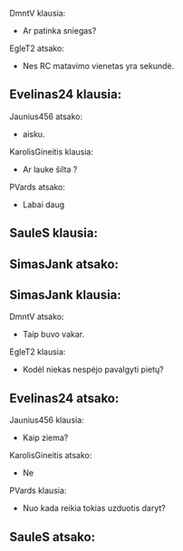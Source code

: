
DmntV klausia:
- Ar patinka sniegas?

EgleT2 atsako:
- Nes RC matavimo vienetas yra sekundė.

Evelinas24 klausia:
-

Jaunius456 atsako:
- aisku.

KarolisGineitis klausia:
- Ar lauke šilta ?

PVards atsako:
- Labai daug

SauleS klausia:
-

SimasJank atsako:
-

SimasJank klausia:
-

DmntV atsako:
- Taip buvo vakar.

EgleT2 klausia:
- Kodėl niekas nespėjo pavalgyti pietų?

Evelinas24 atsako:
-

Jaunius456 klausia:
- Kaip ziema?

KarolisGineitis atsako:
- Ne

PVards klausia:
- Nuo kada reikia tokias uzduotis daryt?

SauleS atsako:
-
